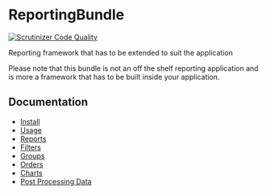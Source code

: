 ReportingBundle
===============
[![Scrutinizer Code Quality](https://scrutinizer-ci.com/g/vivait/ReportingBundle/badges/quality-score.png?b=master)](https://scrutinizer-ci.com/g/vivait/ReportingBundle/?branch=master)

Reporting framework that has to be extended to suit the application

Please note that this bundle is not an off the shelf reporting application and is more a framework that has to be built inside your application.

## Documentation

 * [Install](docs/en/0_install.md)
 * [Usage](docs/en/1_usage.md)
 * [Reports](docs/en/2_reports.md)
 * [Filters](docs/en/3_filters.md)
 * [Groups](docs/en/4_groups.md)
 * [Orders](docs/en/5_orders.md)
 * [Charts](docs/en/6_charts.md)
 * [Post Processing Data](docs/en/7_postprocessing.md)
